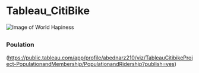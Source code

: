 # Tableau_CitiBike

![Image of World Hapiness](https://loving-newyork.com/wp-content/uploads/2017/07/Citi-Bike-New-York-180426115904002-1600x800.jpg)


##



### Poulation 
(https://public.tableau.com/app/profile/abednarz210/viz/TableauCitibikeProject-PopulationandMembership/PopulationandRidership?publish=yes)


### 
